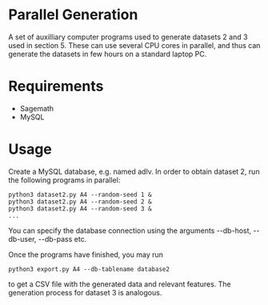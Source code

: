 # Parallel Generation
A set of auxilliary computer programs used to generate datasets 2 and 3 used in
section 5. These can use several CPU cores in parallel, and thus can generate
the datasets in few hours on a standard laptop PC.

# Requirements
- Sagemath
- MySQL

# Usage
Create a MySQL database, e.g. named adlv. In order to obtain dataset 2, run the following programs in parallel:

```
python3 dataset2.py A4 --random-seed 1 &
python3 dataset2.py A4 --random-seed 2 &
python3 dataset2.py A4 --random-seed 3 &
...
```

You can specify the database connection using the arguments --db-host, --db-user, --db-pass etc.

Once the programs have finished, you may run
```
python3 export.py A4 --db-tablename database2
```
to get a CSV file with the generated data and relevant features. The generation process for dataset 3 is analogous.
